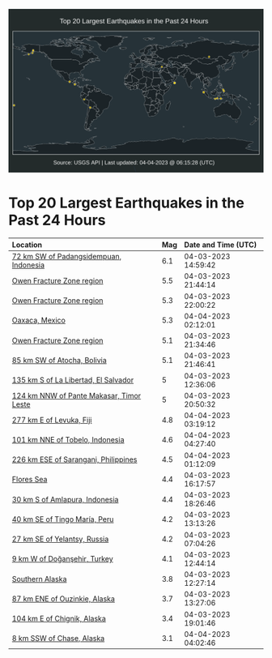 ![Map](./map.png)

# Top 20 Largest Earthquakes in the Past 24 Hours

| Location | Mag | Date and Time (UTC) |
|:---|:---|:---|
| [72 km SW of Padangsidempuan, Indonesia](https://earthquake.usgs.gov/earthquakes/eventpage/us6000k1qa) | 6.1 | 04-03-2023 14:59:42 |
| [Owen Fracture Zone region](https://earthquake.usgs.gov/earthquakes/eventpage/us6000k1u1) | 5.5 | 04-03-2023 21:44:14 |
| [Owen Fracture Zone region](https://earthquake.usgs.gov/earthquakes/eventpage/us6000k1u2) | 5.3 | 04-03-2023 22:00:22 |
| [Oaxaca, Mexico](https://earthquake.usgs.gov/earthquakes/eventpage/us6000k1uw) | 5.3 | 04-04-2023 02:12:01 |
| [Owen Fracture Zone region](https://earthquake.usgs.gov/earthquakes/eventpage/us6000k1tw) | 5.1 | 04-03-2023 21:34:46 |
| [85 km SW of Atocha, Bolivia](https://earthquake.usgs.gov/earthquakes/eventpage/us6000k1ty) | 5.1 | 04-03-2023 21:46:41 |
| [135 km S of La Libertad, El Salvador](https://earthquake.usgs.gov/earthquakes/eventpage/us6000k1pd) | 5 | 04-03-2023 12:36:06 |
| [124 km NNW of Pante Makasar, Timor Leste](https://earthquake.usgs.gov/earthquakes/eventpage/us6000k1tm) | 5 | 04-03-2023 20:50:32 |
| [277 km E of Levuka, Fiji](https://earthquake.usgs.gov/earthquakes/eventpage/us6000k1v0) | 4.8 | 04-04-2023 03:19:12 |
| [101 km NNE of Tobelo, Indonesia](https://earthquake.usgs.gov/earthquakes/eventpage/us6000k1vb) | 4.6 | 04-04-2023 04:27:40 |
| [226 km ESE of Sarangani, Philippines](https://earthquake.usgs.gov/earthquakes/eventpage/us6000k1us) | 4.5 | 04-04-2023 01:12:09 |
| [Flores Sea](https://earthquake.usgs.gov/earthquakes/eventpage/us6000k1s1) | 4.4 | 04-03-2023 16:17:57 |
| [30 km S of Amlapura, Indonesia](https://earthquake.usgs.gov/earthquakes/eventpage/us6000k1ss) | 4.4 | 04-03-2023 18:26:46 |
| [40 km SE of Tingo María, Peru](https://earthquake.usgs.gov/earthquakes/eventpage/us6000k1pj) | 4.2 | 04-03-2023 13:13:26 |
| [27 km SE of Yelantsy, Russia](https://earthquake.usgs.gov/earthquakes/eventpage/us6000k1ng) | 4.2 | 04-03-2023 07:04:26 |
| [9 km W of Doğanşehir, Turkey](https://earthquake.usgs.gov/earthquakes/eventpage/us6000k1pg) | 4.1 | 04-03-2023 12:44:14 |
| [Southern Alaska](https://earthquake.usgs.gov/earthquakes/eventpage/ak0234a0aako) | 3.8 | 04-03-2023 12:27:14 |
| [87 km ENE of Ouzinkie, Alaska](https://earthquake.usgs.gov/earthquakes/eventpage/ak0234a0vpig) | 3.7 | 04-03-2023 13:27:06 |
| [104 km E of Chignik, Alaska](https://earthquake.usgs.gov/earthquakes/eventpage/ak0234a4atqq) | 3.4 | 04-03-2023 19:01:46 |
| [8 km SSW of Chase, Alaska](https://earthquake.usgs.gov/earthquakes/eventpage/ak0234biwvuu) | 3.1 | 04-04-2023 04:02:46 |
